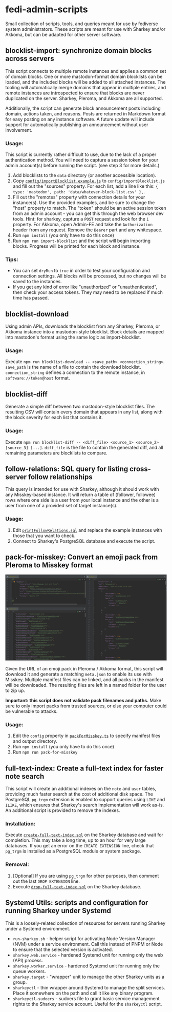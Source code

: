 # fedi-admin-scripts

Small collection of scripts, tools, and queries meant for use by fediverse system administrators.
These scripts are meant for use with Sharkey and/or Akkoma, but can be adapted for other server software.

## blocklist-import: synchronize domain blocks across servers

This script connects to multiple remote instances and applies a common set of domain blocks.
One or more mastodon-format domain blocklists can be loaded, and the included blocks will be added to all attached instances. The tooling will automatically merge domains that appear in multiple entries, and remote instances are introspected to ensure that blocks are never duplicated on the server. Sharkey, Pleroma, and Akkoma are all supported.

Additionally, the script can generate block announcement posts including domain, actions taken, and reasons. Posts are returned in Markdown format for easy posting on any instance software. A future update will include support for automatically publishing an announcement without user involvement. 

### Usage:

This script is currently rather difficult to use, due to the lack of a proper authentication method. You will need to capture a session token for your admin account(s) before running the script. (see step 3 for more details.)

1. Add blocklists to the `data` directory (or another accessible location).
2. Copy [`config/importBlocklist.example.js`](config/importBlocklist.example.js) to `config/importBlocklist.js` and fill out the "sources" property. For each list, add a line like this: `{ type: 'mastodon', path: 'data/whatever-block-list.csv' },`.
3. Fill out the "remotes" property with connection details for your instance(s). Use the provided examples, and be sure to change the "host" property to match. The "token" should be an active session token from an admin account - you can get this through the web browser dev tools. Hint: for sharkey, capture a `POST` request and look for the `i` property. For Akkoma, open Admin-FE and take the `Authorization` header from any request. Remove the `Bearer` part and any whitespace.
4. Run `npm install` (you only have to do this once)
5. Run `npm run import-blocklist` and the script will begin importing blocks. Progress will be printed for each block and instance.

### Tips:

* You can set `dryRun` to `true` in order to test your configuration and connection settings. All blocks will be processed, but no changes will be saved to the instances.
* If you get any kind of error like "unauthorized" or "unauthenticated", then check your access tokens. They may need to be replaced if much time has passed.

## blocklist-download

Using admin APIs, downloads the blocklist from any Sharkey, Pleroma, or Akkoma instance into a mastodon-style blocklist.
Block details are mapped into mastodon's format using the same logic as import-blocklist.

### Usage:

Execute `npm run blocklist-download -- <save_path> <connection_string>`.
`save_path` is the name of a file to contain the download blocklist.
`connection_string` defines a connection to the remote instance, in `software://token@host` format.

## blocklist-diff

Generate a simple diff between two mastodon-style blocklist files.
The resulting CSV will contain every domain that appears in any list, along with the block severity for each list that contains it.

### Usage:

Execute `npm run blocklist-diff -- <diff_file> <source_1> <source_2> [source_3] [...]`.
`diff_file` is the file to contain the generated diff, and all remaining parameters are blocklists to compare.

## follow-relations: SQL query for listing cross-server follow relationships

This query is intended for use with Sharkey, although it should work with any Misskey-based instance. It will return a table of (follower, followee) rows where one side is a user from your local instance and the other is a user from one of a provided set of target instance(s).

### Usage:

1. Edit [`printFollowRelations.sql`](src/follow-relations/printFollowRelations.sql) and replace the example instances with those that you want to check. 
2. Connect to Sharkey's PostgreSQL database and execute the script.

## pack-for-misskey: Convert an emoji pack from Pleroma to Misskey format

![](./docs/pack-for-misskey.png "Three panels of an IDE showing the input and output JSON")

Given the URL of an emoji pack in Pleroma / Akkoma format, this script will download it and generate a matching `meta.json` to enable its use with Misskey.
Multiple manifest files can be linked, and all packs in the manifest will be downloaded.
The resulting files are left in a named folder for the user to zip up.

**Important: this script does not validate pack filenames and paths.**
Make sure to only import packs from trusted sources, or else your computer could be vulnerable to attacks.

### Usage:

1. Edit the `config` property in [`packForMisskey.ts`](src/pack-for-misskey/packForMisskey.ts) to specify manifest files and output directory.
2. Run `npm install` (you only have to do this once)
3. Run `npm run pack-for-misskey`

## full-text-index: Create a full-text index for faster note search

This script will create an additional indexes on the `note` and `user` tables, providing much faster search at the cost of additional disk space.
The PostgreSQL `pg_trgm` extension is enabled to support queries using `LIKE` and `ILIKE`, which ensures that Sharkey's search implementation will work as-is.
An additional script is provided to remove the indexes.

### Installation:

Execute [`create-full-text-index.sql`](src/full-text-index/create-full-text-index.sql) on the Sharkey database and wait for completion.
This may take a long time, up to an hour for very large databases.
If you get an error on the `CREATE EXTENSION` line, check that `pg_trgm` is installed as a PostgreSQL module or system package.

### Removal:

1. [Optional] If you are using `pg_trgm` for other purposes, then comment out the last `DROP EXTENSION` line.
2. Execute [`drop-full-text-index.sql`](src/full-text-index/drop-full-text-index.sql) on the Sharkey database.

## Systemd Utils: scripts and configuration for running Sharkey under Systemd

This is a loosely-related collection of resources for servers running Sharkey under a Systemd environment.

* `run-sharkey.sh` - helper script for activating Node Version Manager (NVM) under a service environment.
  Call this instead of PNPM or Node to ensure that the selected version is activated.
* `sharkey.web.service` - hardened Systemd unit for running only the web (API) process.
* `sharkey.worker.service` - hardened Systemd unit for running only the queue workers.
* `sharkey.target` - "wrapper" unit to manage the other Sharkey units as a group.
* `sharkeyctl` - thin wrapper around Systemd to manage the split services.
  Place it somewhere on the path and call it like any binary program.  
* `sharkeyctl-sudoers` - sudoers file to grant basic service management rights to the Sharkey service account.
  Useful for the `sharkeyctl` script.